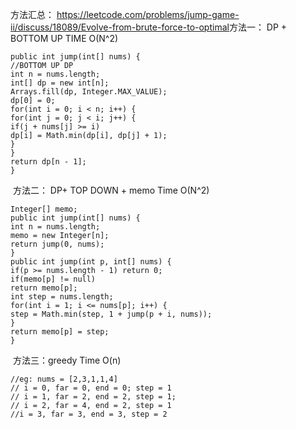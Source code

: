 方法汇总：
https://leetcode.com/problems/jump-game-ii/discuss/18089/Evolve-from-brute-force-to-optimal
​
​
方法一： DP + BOTTOM UP  TIME O(N^2)
```
public int jump(int[] nums) {
//BOTTOM UP DP
int n = nums.length;
int[] dp = new int[n];
Arrays.fill(dp, Integer.MAX_VALUE);
dp[0] = 0;
for(int i = 0; i < n; i++) {
for(int j = 0; j < i; j++) {
if(j + nums[j] >= i)
dp[i] = Math.min(dp[i], dp[j] + 1);
}
}
return dp[n - 1];
}
```
​
方法二： DP+ TOP DOWN + memo  Time O(N^2)
```
Integer[] memo;
public int jump(int[] nums) {
int n = nums.length;
memo = new Integer[n];
return jump(0, nums);
}
public int jump(int p, int[] nums) {
if(p >= nums.length - 1) return 0;
if(memo[p] != null)
return memo[p];
int step = nums.length;
for(int i = 1; i <= nums[p]; i++) {
step = Math.min(step, 1 + jump(p + i, nums));
}
return memo[p] = step;
}
```
​
方法三：greedy Time O(n)
```
//eg: nums = [2,3,1,1,4]
// i = 0, far = 0, end = 0; step = 1
// i = 1, far = 2, end = 2, step = 1;
// i = 2, far = 4, end = 2, step = 1
//i = 3, far = 3, end = 3, step = 2